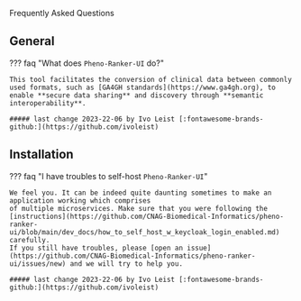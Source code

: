 Frequently Asked Questions

## General

??? faq "What does `Pheno-Ranker-UI` do?"

    This tool facilitates the conversion of clinical data between commonly used formats, such as [GA4GH standards](https://www.ga4gh.org), to enable **secure data sharing** and discovery through **semantic interoperability**.

    ##### last change 2023-22-06 by Ivo Leist [:fontawesome-brands-github:](https://github.com/ivoleist)

## Installation

??? faq "I have troubles to self-host `Pheno-Ranker-UI`"

    We feel you. It can be indeed quite daunting sometimes to make an application working which comprises
    of multiple microservices. Make sure that you were following the [instructions](https://github.com/CNAG-Biomedical-Informatics/pheno-ranker-ui/blob/main/dev_docs/how_to_self_host_w_keycloak_login_enabled.md) carefully.
    If you still have troubles, please [open an issue](https://github.com/CNAG-Biomedical-Informatics/pheno-ranker-ui/issues/new) and we will try to help you.

    ##### last change 2023-22-06 by Ivo Leist [:fontawesome-brands-github:](https://github.com/ivoleist)

